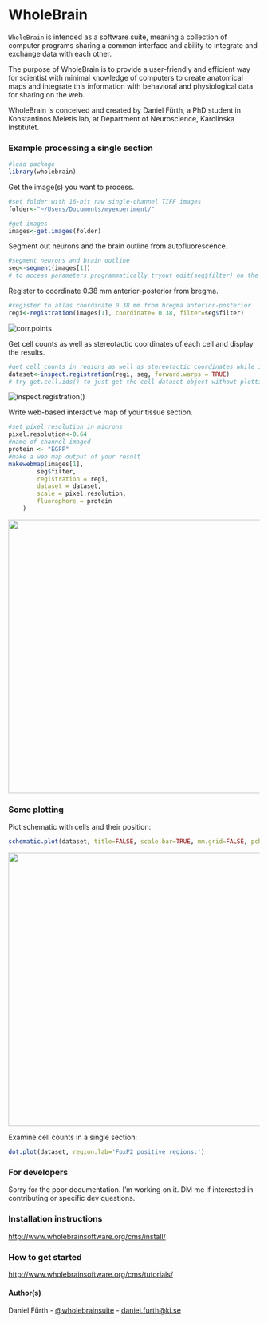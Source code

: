 WholeBrain
=========

`WholeBrain` is intended as a software suite, meaning a collection of computer programs sharing a common interface and ability to integrate and exchange data with each other.

The purpose of WholeBrain is to provide a user-friendly and efficient way for scientist with minimal knowledge of computers to create anatomical maps and integrate this information with behavioral and physiological data for sharing on the web.

WholeBrain is conceived and created by Daniel Fürth, a PhD student in Konstantinos Meletis lab, at Department of Neuroscience, Karolinska Institutet.

### Example processing a single section

```R
#load package
library(wholebrain)
```
Get the image(s) you want to process.
```R
#set folder with 16-bit raw single-channel TIFF images
folder<-"~/Users/Documents/myexperiment/"

#get images
images<-get.images(folder)
```
Segment out neurons and the brain outline from autofluorescence.
```R
#segment neurons and brain outline
seg<-segment(images[1])
# to access parameters programmatically tryout edit(seg$filter) on the output
```
Register to coordinate 0.38 mm anterior-posterior from bregma.
```R
#register to atlas coordinate 0.38 mm from bregma anterior-posterior
regi<-registration(images[1], coordinate= 0.38, filter=seg$filter)
```

![corr.points](http://www.wholebrainsoftware.org/examples/images/correspondance_points.png)

Get cell counts as well as stereotactic coordinates of each cell and display the results.
```R
#get cell counts in regions as well as stereotactic coordinates while inspecting registration results
dataset<-inspect.registration(regi, seg, forward.warps = TRUE)
# try get.cell.ids() to just get the cell dataset object without plotting registration results.
```
![inspect.registration()](http://www.wholebrainsoftware.org/examples/images/registration.png)


Write web-based interactive map of your tissue section.
```R
#set pixel resolution in microns 
pixel.resolution<-0.64
#name of channel imaged
protein <- "EGFP"
#make a web map output of your result
makewebmap(images[1], 
		seg$filter, 
		registration = regi, 
		dataset = dataset, 
		scale = pixel.resolution, 
		fluorophore = protein
	)
```
<a href="url"><img src="http://www.wholebrainsoftware.org/examples/images/makewebmap.png"  height="548" ></a>


### Some plotting
Plot schematic with cells and their position:
```R
schematic.plot(dataset, title=FALSE, scale.bar=TRUE, mm.grid=FALSE, pch=21, col=gray(0.1), dev.size=c(13.54595, 10.65946))
```
<a href="url"><img src="http://www.wholebrainsoftware.org/examples/images/schematic_plot.png"  height="548" ></a>

Examine cell counts in a single section:
```R
dot.plot(dataset, region.lab='FoxP2 positive regions:')
```

### For developers

Sorry for the poor documentation. I’m working on it. DM me if interested in contributing or specific dev questions.

### Installation instructions

http://www.wholebrainsoftware.org/cms/install/

### How to get started

http://www.wholebrainsoftware.org/cms/tutorials/

#### Author(s)

Daniel Fürth - [@wholebrainsuite](https://twitter.com/wholebrainsuite) - <daniel.furth@ki.se>



